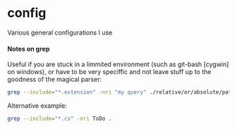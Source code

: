 config
======

Various general configurations I use

#### Notes on grep

Useful if you are stuck in a limmited environment (such as git-bash [cygwin] on windows), or have to be very speciffic and not leave stuff up to the goodness of the magical parser:
```bash
grep --include="*.extension" -nri "my query" ./relative/or/absolute/path/to/root/directory/of/search
```
Alternative example:
```bash
grep --include="*.cs" -nri ToDo .
```
